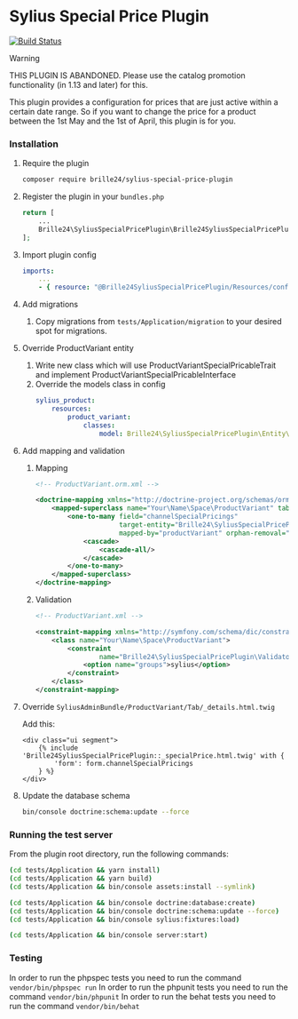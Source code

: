 # Sylius Special Price Plugin
[![Build Status](https://travis-ci.org/Brille24/SyliusSpecialPricePlugin.svg?branch=master)](https://travis-ci.org/Brille24/SyliusSpecialPricePlugin)

>[!warning]
> THIS PLUGIN IS ABANDONED. Please use the catalog promotion functionality (in 1.13 and later) for this.

This plugin provides a configuration for prices that are just active within a certain date range. So if you want to change the price for a product between the 1st May and the 1st of April, this plugin is for you.

### Installation
1. Require the plugin
    ```bash
    composer require brille24/sylius-special-price-plugin
    ```
    
2. Register the plugin in your ```bundles.php```
    ```php
    return [
        ...
        Brille24\SyliusSpecialPricePlugin\Brille24SyliusSpecialPricePlugin::class => ['all' => true],
    ];
    ```
    
3. Import plugin config
    ```yaml
    imports:
        ...
        - { resource: "@Brille24SyliusSpecialPricePlugin/Resources/config/config.yml" }
    ```

4. Add migrations
	1. Copy migrations from `tests/Application/migration` to your desired spot for migrations.

5. Override ProductVariant entity
    1. Write new class which will use ProductVariantSpecialPricableTrait and implement ProductVariantSpecialPricableInterface
    2. Override the models class in config
        ```yaml
        sylius_product:
            resources:
                product_variant:
                    classes:
                        model: Brille24\SyliusSpecialPricePlugin\Entity\ProductVariant
        ```

6. Add mapping and validation
    1. Mapping
        ```xml
        <!-- ProductVariant.orm.xml -->
 
        <doctrine-mapping xmlns="http://doctrine-project.org/schemas/orm/doctrine-mapping">
            <mapped-superclass name="Your\Name\Space\ProductVariant" table="sylius_product_variant">
                <one-to-many field="channelSpecialPricings"
                             target-entity="Brille24\SyliusSpecialPricePlugin\Entity\ChannelSpecialPricingInterface"
                             mapped-by="productVariant" orphan-removal="true">
                    <cascade>
                        <cascade-all/>
                    </cascade>
                </one-to-many>
            </mapped-superclass>
        </doctrine-mapping>
        ```
    2. Validation
        ```xml
        <!-- ProductVariant.xml -->
    
        <constraint-mapping xmlns="http://symfony.com/schema/dic/constraint-mapping">
            <class name="Your\Name\Space\ProductVariant">
                <constraint
                        name="Brille24\SyliusSpecialPricePlugin\Validator\ProductVariantChannelSpecialPriceDateOverlapConstraint">
                    <option name="groups">sylius</option>
                </constraint>
            </class>
        </constraint-mapping>
        ```

6. Override ```SyliusAdminBundle/ProductVariant/Tab/_details.html.twig```
    
    Add this:
    ```twig
    <div class="ui segment">
        {% include 'Brille24SyliusSpecialPricePlugin::_specialPrice.html.twig' with {
            'form': form.channelSpecialPricings
        } %}
    </div>
    ```

7. Update the database schema
    ```bash
    bin/console doctrine:schema:update --force
    ```

### Running the test server
From the plugin root directory, run the following commands:

```bash
(cd tests/Application && yarn install)
(cd tests/Application && yarn build)
(cd tests/Application && bin/console assets:install --symlink)

(cd tests/Application && bin/console doctrine:database:create)
(cd tests/Application && bin/console doctrine:schema:update --force)
(cd tests/Application && bin/console sylius:fixtures:load)

(cd tests/Application && bin/console server:start)
```

### Testing
In order to run the phpspec tests you need to run the command `vendor/bin/phpspec run`
In order to run the phpunit tests you need to run the command `vendor/bin/phpunit`
In order to run the behat tests you need to run the command `vendor/bin/behat`
